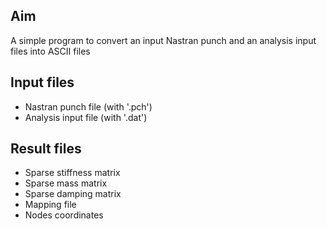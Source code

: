 
## Aim
A simple program to convert an input Nastran punch and an analysis input files into ASCII files

## Input files
- Nastran punch file (with '.pch')
- Analysis input file (with '.dat')

## Result files
- Sparse stiffness matrix
- Sparse mass matrix
- Sparse damping matrix
- Mapping file
- Nodes coordinates